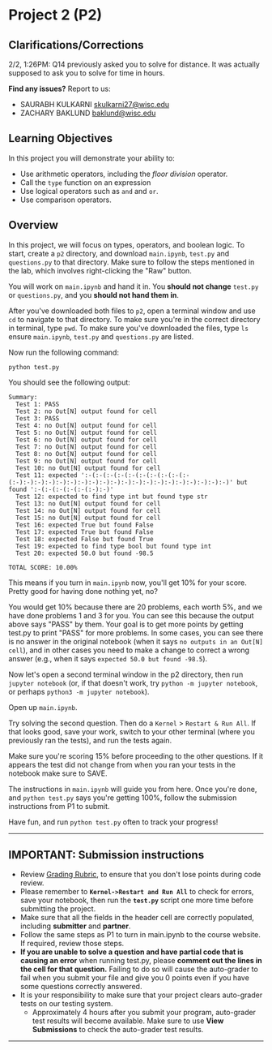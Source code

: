 # Project 2 (P2)

## Clarifications/Corrections

2/2, 1:26PM: Q14 previously asked you to solve for distance. It was actually supposed to ask you to solve for time in hours.

**Find any issues?** Report to us:

- SAURABH KULKARNI <skulkarni27@wisc.edu>
- ZACHARY BAKLUND <baklund@wisc.edu>

## Learning Objectives

In this project you will demonstrate your ability to:
- Use arithmetic operators, including the *floor division* operator.
- Call the `type` function on an expression
- Use logical operators such as `and` and `or`.
- Use comparison operators.

## Overview

In this project, we will focus on types, operators, and boolean logic.  To start, create a `p2` directory, and download `main.ipynb`, `test.py` and `questions.py` to that directory. Make sure to follow the steps mentioned in the lab, which involves right-clicking the "Raw" button.

You will work on `main.ipynb` and hand it in. You **should not change** `test.py` or `questions.py`, and you **should not hand them in**.

After you've downloaded both files to `p2`, open a terminal window and use `cd` to navigate to that directory. To make sure you're in the correct directory in terminal, type `pwd`. To make sure you've downloaded the files, type `ls` ensure `main.ipynb`, `test.py` and `questions.py` are listed.

Now run the following command:

```
python test.py
```

You should see the following output:

```
Summary:
  Test 1: PASS
  Test 2: no Out[N] output found for cell
  Test 3: PASS
  Test 4: no Out[N] output found for cell
  Test 5: no Out[N] output found for cell
  Test 6: no Out[N] output found for cell
  Test 7: no Out[N] output found for cell
  Test 8: no Out[N] output found for cell
  Test 9: no Out[N] output found for cell
  Test 10: no Out[N] output found for cell
  Test 11: expected ':-(:-(:-(:-(:-(:-(:-(:-(:-(:-(:-):-):-):-):-):-):-):-):-):-):-):-):-):-):-):-):-):-):-):-)' but found ':-(:-(:-(:-(:-(:-):-)'
  Test 12: expected to find type int but found type str
  Test 13: no Out[N] output found for cell
  Test 14: no Out[N] output found for cell
  Test 15: no Out[N] output found for cell
  Test 16: expected True but found False
  Test 17: expected True but found False
  Test 18: expected False but found True
  Test 19: expected to find type bool but found type int
  Test 20: expected 50.0 but found -98.5

TOTAL SCORE: 10.00%
```

This means if you turn in `main.ipynb` now, you'll get 10% for your score. Pretty good for having done nothing yet, no?

You would get 10% because there are 20 problems, each worth 5%, and we have done problems 1 and 3 for you.  You can see this because the output above says "PASS" by them.  Your goal is to get more points by getting test.py to print "PASS" for more problems.  In some cases, you can see there is no answer in the original notebook (when it says `no outputs in an Out[N] cell`), and in other cases you need to make a change to correct a wrong answer (e.g., when it says `expected 50.0 but found -98.5`).

Now let's open a second terminal window in the p2 directory, then run `jupyter notebook` (or, if that doesn't work, try `python -m jupyter notebook`, or perhaps `python3 -m jupyter notebook`).  

Open up `main.ipynb`.  

Try solving the second question.  Then do a `Kernel` > `Restart & Run All`.  If that looks good, save your work, switch to your other terminal (where you previously ran the tests), and run the tests again.

Make sure you're scoring 15% before proceeding to the other questions. If it appears the test did not change from when you ran your tests in the notebook make sure to SAVE.

The instructions in `main.ipynb` will guide you from here. Once you're done, and `python test.py` says you're getting 100%, follow the submission instructions from P1 to submit.

Have fun, and run `python test.py` often to track your progress!

------------------------------

## IMPORTANT: Submission instructions
- Review [Grading Rubric](https://github.com/msyamkumar/cs220-s22-projects/tree/main/p2/Rubric.MD), to ensure that you don't lose points during code review.
- Please remember to **`Kernel->Restart and Run All`** to check for errors, save your notebook, then run the **`test.py`** script one more time before submitting the project.
- Make sure that all the fields in the header cell are correctly populated, including **submitter** and **partner**.
- Follow the same steps as P1 to turn in main.ipynb to the course website. If required, review those steps.
- __If you are unable to solve a question and have partial code that is causing an error__ when running test.py, please __comment out the lines in the cell for that question.__ Failing to do so will cause the auto-grader to fail when you submit your file and give you 0 points even if you have some questions correctly answered.
- It is your responsibility to make sure that your project clears auto-grader tests on our testing system. 
	- Approximately 4 hours after you submit your program, auto-grader test results will become available. Make sure to use **View Submissions** to check the auto-grader test results.

------------------------------
